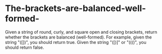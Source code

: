 # The-brackets-are-balanced-well-formed-
Given a string of round, curly, and square open and closing brackets, return whether the brackets are balanced (well-formed). For example, given the string "([])[]({})", you should return true. Given the string "([)]" or "((()", you should return false.
